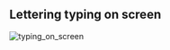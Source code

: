 ## Lettering typing on screen

![typing_on_screen](https://user-images.githubusercontent.com/87876734/171847375-6c208378-b071-4590-a719-817d613ecc01.gif)
